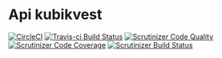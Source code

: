 # Api kubikvest
[![CircleCI](https://circleci.com/gh/kubikvest/api/tree/master.svg?style=svg)](https://circleci.com/gh/kubikvest/api/tree/master) [![Travis-ci Build Status](https://travis-ci.org/kubikvest/api.svg?branch=master)](https://travis-ci.org/kubikvest/api) [![Scrutinizer Code Quality](https://scrutinizer-ci.com/g/kubikvest/api/badges/quality-score.png?b=master)](https://scrutinizer-ci.com/g/kubikvest/api/?branch=master) [![Scrutinizer Code Coverage](https://scrutinizer-ci.com/g/kubikvest/api/badges/coverage.png?b=master)](https://scrutinizer-ci.com/g/kubikvest/api/?branch=master) [![Scrutinizer Build Status](https://scrutinizer-ci.com/g/kubikvest/api/badges/build.png?b=master)](https://scrutinizer-ci.com/g/kubikvest/api/build-status/master)
